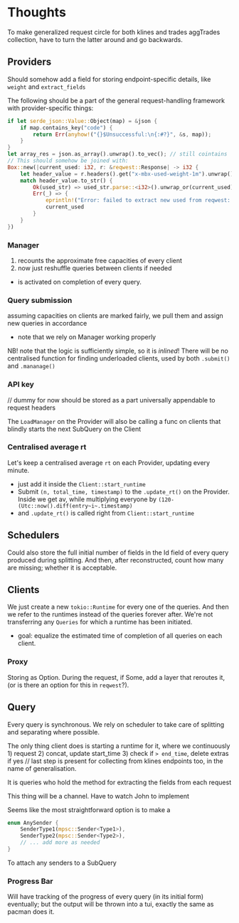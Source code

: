 # Thoughts
To make generalized request circle for both klines and trades aggTrades collection, have to turn the latter around and go backwards.

## Providers
Should somehow add a field for storing endpoint-specific details, like `weight` and `extract_fields`

The following should be a part of the general request-handling framework with provider-specific things:
```rust
if let serde_json::Value::Object(map) = &json {
    if map.contains_key("code") {
        return Err(anyhow!("{}$Unsuccessful:\n{:#?}", &s, map));
    }
}
let array_res = json.as_array().unwrap().to_vec(); // still cointains `serde_json::Value` objects. And as such, we don't care which exactly
// This should somehow be joined with:
Box::new(|current_used: i32, r: &reqwest::Response| -> i32 {
    let header_value = r.headers().get("x-mbx-used-weight-1m").unwrap();
    match header_value.to_str() {
        Ok(used_str) => used_str.parse::<i32>().unwrap_or(current_used),
        Err(_) => {
            eprintln!("Error: failed to extract new used from reqwest::Response");
            current_used
        }
    }
})
```

### Manager
1. recounts the approximate free capacities of every client
1. now just reshuffle queries between clients if needed

- is activated on completion of every query.

### Query submission
assuming capacities on clients are marked fairly, we pull them and assign new queries in accordance

- note that we rely on Manager working properly

NB! note that the logic is sufficiently simple, so it is _inlined_! There will be no centralised function for finding underloaded clients, used by both `.submit()` and `.mananage()`

### API key
// dummy for now
should be stored as a part universally appendable to request headers

The `LoadManager` on the Provider will also be calling a func on clients that blindly starts the next SubQuery on the Client

### Centralised average rt
Let's keep a centralised average `rt` on each Provider, updating every minute.

- just add it inside the `Client::start_runtime`
- Submit `(n, total_time, timestamp)` to the `.update_rt()` on the Provider. Inside we get av, while multiplying everyone by `(120-(Utc::now().diff(entry~i~.timestamp)`
- and `.update_rt()` is called right from `Client::start_runtime`

## Schedulers
Could also store the full initial number of fields in the Id field of every query produced during splitting.
And then, after reconstructed, count how many are missing; whether it is acceptable.

## Clients
We just create a new `tokio::Runtime` for every one of the queries. And then we refer to the runtimes instead of the queries forever after.
We're not transferring any `Queries` for which a runtime has been initiated.

- goal: equalize the estimated time of completion of all queries on each client.

### Proxy
Storing as Option<String>.
During the request, if Some, add a layer that reroutes it, (or is there an option for this in `reqwest`?).

## Query
Every query is synchronous. We rely on scheduler to take care of splitting and separating where possible.

The only thing client does is starting a runtime for it, where we continuously 1) request 2) concat, update start_time 3) check if `> end_time`, delete extras if yes
  // last step is present for collecting from klines endpoints too, in the name of generalisation.

It is queries who hold the method for extracting the fields from each request

This thing will be a channel. Have to watch John to implement

Seems like the most straightforward option is to make a
```rust
enum AnySender {
    SenderType1(mpsc::Sender<Type1>),
    SenderType2(mpsc::Sender<Type2>),
    // ... add more as needed
}
```
To attach any senders to a SubQuery

### Progress Bar
Will have tracking of the progress of every query (in its initial form) eventually; but the output will be thrown into a tui, exactly the same as pacman does it.
